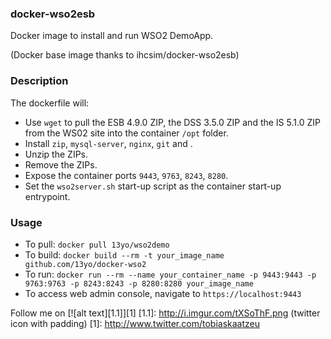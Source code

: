 ### docker-wso2esb

Docker image to install and run WSO2 DemoApp. 

(Docker base image thanks to ihcsim/docker-wso2esb)

### Description

The dockerfile will:

* Use `wget` to pull the ESB 4.9.0 ZIP, the DSS 3.5.0 ZIP and the IS 5.1.0 ZIP from the WS02 site into the container `/opt` folder.
* Install `zip`, `mysql-server`, `nginx`, `git` and .
* Unzip the ZIPs.
* Remove the ZIPs.
* Expose the container ports `9443`, `9763`, `8243`, `8280`.
* Set the `wso2server.sh` start-up script as the container start-up entrypoint.

### Usage
* To pull: `docker pull 13yo/wso2demo`
* To build: `docker build --rm -t your_image_name github.com/13yo/docker-wso2`
* To run: `docker run --rm --name your_container_name -p 9443:9443 -p 9763:9763 -p 8243:8243 -p 8280:8280 your_image_name`
* To access web admin console, navigate to `https://localhost:9443`

Follow me on [![alt text][1.1]][1]
[1.1]: http://i.imgur.com/tXSoThF.png (twitter icon with padding)
[1]: http://www.twitter.com/tobiaskaatzeu
